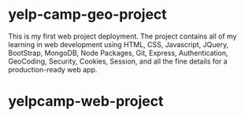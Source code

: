 # yelp-camp-geo-project
This is my first web project deployment.
The project contains all of my learning in web development using HTML, CSS, Javascript, JQuery, BootStrap, MongoDB, Node Packages, Git, Express, Authentication, GeoCoding, Security, Cookies, Session, and all the fine details for a production-ready web app.
# yelpcamp-web-project
